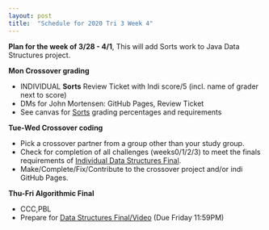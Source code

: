 ```yaml
---
layout: post
title:  "Schedule for 2020 Tri 3 Week 4"
---
```


**Plan for the week of 3/28 - 4/1**, This will add Sorts work to Java Data Structures project.

**Mon Crossover grading**
* INDIVIDUAL **Sorts** Review Ticket with Indi score/5 (incl. name of grader next to score)
* DMs for John Mortensen: GitHub Pages, Review Ticket
* See canvas for [Sorts](https://poway.instructure.com/courses/112339/assignments/2077454) grading percentages and requirements 

**Tue-Wed Crossover coding**
* Pick a crossover partner from a group other than your study group.  
* Check for completion of all challenges (weeks0/1/2/3) to meet the finals requirements of [Individual Data Structures Final](https://poway.instructure.com/courses/112339/assignments/2077455).
* Make/Complete/Fix/Contribute to the crossover project and/or indi GitHub Pages. 

**Thu-Fri Algorithmic Final**
* CCC,PBL  
* Prepare for [Data Structures Final/Video](https://poway.instructure.com/courses/112339/assignments/2077455) (Due Friday 11:59PM)
